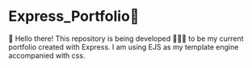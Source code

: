 # Express_Portfolio🧐
👋 Hello there!
    This repository is being developed 👨🏿‍💻 to be my current portfolio created with Express. 
    I am using EJS as my template engine accompanied with css.
    
